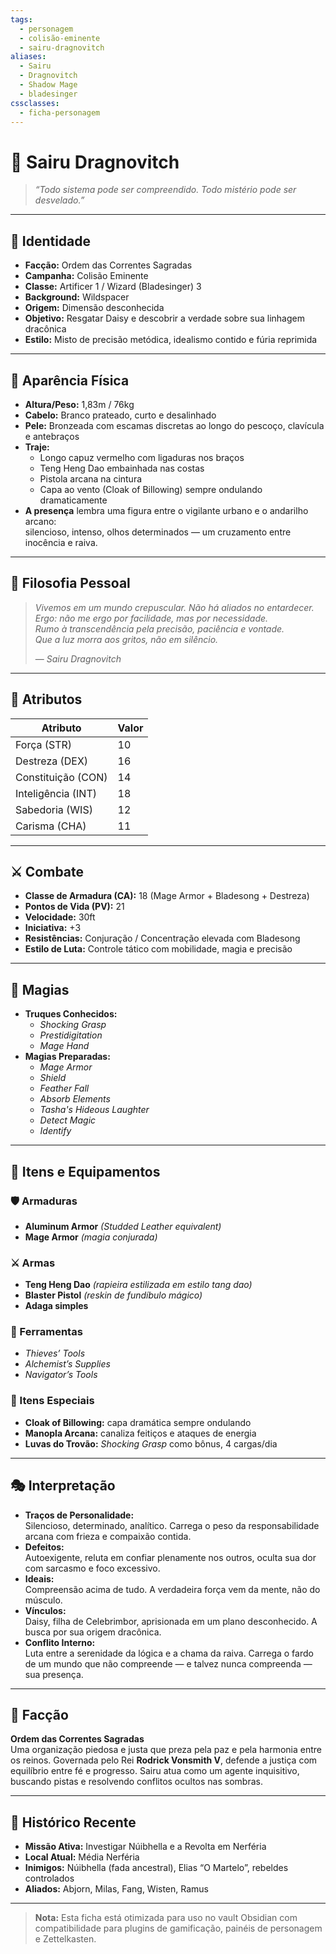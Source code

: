 ```yaml
---
tags:
  - personagem
  - colisão-eminente
  - sairu-dragnovitch
aliases:
  - Sairu
  - Dragnovitch
  - Shadow Mage
  - bladesinger
cssclasses:
  - ficha-personagem
---
```


# 🐉 **Sairu Dragnovitch**  
> *“Todo sistema pode ser compreendido. Todo mistério pode ser desvelado.”*

---

## 📌 Identidade

- **Facção:** Ordem das Correntes Sagradas  
- **Campanha:** Colisão Eminente  
- **Classe:** Artificer 1 / Wizard (Bladesinger) 3 
- **Background:** Wildspacer  
- **Origem:** Dimensão desconhecida  
- **Objetivo:** Resgatar Daisy e descobrir a verdade sobre sua linhagem dracônica  
- **Estilo:** Misto de precisão metódica, idealismo contido e fúria reprimida

---

## 🧬 Aparência Física

- **Altura/Peso:** 1,83m / 76kg  
- **Cabelo:** Branco prateado, curto e desalinhado  
- **Pele:** Bronzeada com escamas discretas ao longo do pescoço, clavícula e antebraços  
- **Traje:**  
  - Longo capuz vermelho com ligaduras nos braços  
  - Teng Heng Dao embainhada nas costas  
  - Pistola arcana na cintura  
  - Capa ao vento (Cloak of Billowing) sempre ondulando dramaticamente  
- **A presença** lembra uma figura entre o vigilante urbano e o andarilho arcano:  
  silencioso, intenso, olhos determinados — um cruzamento entre inocência e raiva.

---

## 🧠 Filosofia Pessoal

> *Vivemos em um mundo crepuscular. Não há aliados no entardecer.  
> Ergo: não me ergo por facilidade, mas por necessidade.  
> Rumo à transcendência pela precisão, paciência e vontade.  
> Que a luz morra aos gritos, não em silêncio.*  
>  
> — *Sairu Dragnovitch*

---

## 🎯 Atributos

| Atributo           | Valor |
| ------------------ | ----- |
| Força (STR)        | 10    |
| Destreza (DEX)     | 16    |
| Constituição (CON) | 14    |
| Inteligência (INT) | 18    |
| Sabedoria (WIS)    | 12    |
| Carisma (CHA)      | 11    |

---

## ⚔️ Combate

- **Classe de Armadura (CA):** 18 (Mage Armor + Bladesong + Destreza)
- **Pontos de Vida (PV):** 21
- **Velocidade:** 30ft
- **Iniciativa:** +3
- **Resistências:** Conjuração / Concentração elevada com Bladesong
- **Estilo de Luta:** Controle tático com mobilidade, magia e precisão

---

## 🔮 Magias

- **Truques Conhecidos:**  
  - *Shocking Grasp*  
  - *Prestidigitation*  
  - *Mage Hand*  
- **Magias Preparadas:**  
  - *Mage Armor*  
  - *Shield*  
  - *Feather Fall*  
  - *Absorb Elements*  
  - *Tasha's Hideous Laughter*  
  - *Detect Magic*  
  - *Identify*

---

## 🧪 Itens e Equipamentos

### 🛡️ Armaduras

- **Aluminum Armor** *(Studded Leather equivalent)*  
- **Mage Armor** *(magia conjurada)*  

### ⚔️ Armas

- **Teng Heng Dao** *(rapieira estilizada em estilo tang dao)*  
- **Blaster Pistol** *(reskin de fundíbulo mágico)*  
- **Adaga simples**

### 🧰 Ferramentas

- *Thieves’ Tools*  
- *Alchemist’s Supplies*  
- *Navigator’s Tools*

### 🎁 Itens Especiais

- **Cloak of Billowing:** capa dramática sempre ondulando  
- **Manopla Arcana:** canaliza feitiços e ataques de energia  
- **Luvas do Trovão:** *Shocking Grasp* como bônus, 4 cargas/dia

---

## 🎭 Interpretação

- **Traços de Personalidade:**  
  Silencioso, determinado, analítico. Carrega o peso da responsabilidade arcana com frieza e compaixão contida.  
- **Defeitos:**  
  Autoexigente, reluta em confiar plenamente nos outros, oculta sua dor com sarcasmo e foco excessivo.  
- **Ideais:**  
  Compreensão acima de tudo. A verdadeira força vem da mente, não do músculo.  
- **Vínculos:**  
  Daisy, filha de Celebrimbor, aprisionada em um plano desconhecido. A busca por sua origem dracônica.  
- **Conflito Interno:**  
  Luta entre a serenidade da lógica e a chama da raiva. Carrega o fardo de um mundo que não compreende — e talvez nunca compreenda — sua presença.

---

## 🧭 Facção

**Ordem das Correntes Sagradas**  
Uma organização piedosa e justa que preza pela paz e pela harmonia entre os reinos. Governada pelo Rei **Rodrick Vonsmith V**, defende a justiça com equilíbrio entre fé e progresso. Sairu atua como um agente inquisitivo, buscando pistas e resolvendo conflitos ocultos nas sombras.

---

## 📜 Histórico Recente

- **Missão Ativa:** Investigar Núibhella e a Revolta em Nerféria  
- **Local Atual:** Média Nerféria  
- **Inimigos:** Núibhella (fada ancestral), Elias “O Martelo”, rebeldes controlados  
- **Aliados:** Abjorn, Milas, Fang, Wisten, Ramus  

---

> **Nota:** Esta ficha está otimizada para uso no vault Obsidian com compatibilidade para plugins de gamificação, painéis de personagem e Zettelkasten.


